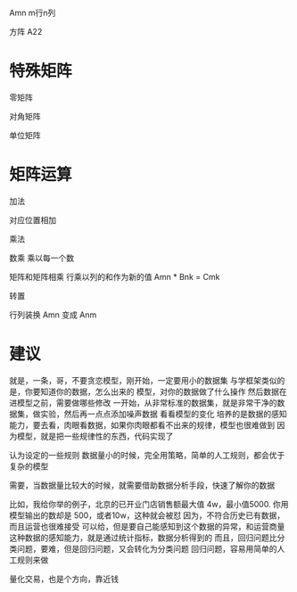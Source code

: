 

# 

Amn m行n列


方阵 A22


# 特殊矩阵

零矩阵

对角矩阵

单位矩阵


# 矩阵运算

加法

  对应位置相加
  
乘法







  数乘 乘以每一个数
  
  矩阵和矩阵相乘
  行乘以列的和作为新的值
  Amn * Bnk = Cmk  
  
转置

  行列装换  Amn 变成 Anm
  
  
  
  # 建议
  
  就是，一条，哥，不要贪恋模型，刚开始，一定要用小的数据集
  与学框架类似的是，你要知道你的数据，怎么出来的
  模型，对你的数据做了什么操作
  然后数据在进模型之前，需要做哪些修改
  一开始，从非常标准的数据集，就是非常干净的数据集，做实验，然后再一点点添加噪声数据
  看看模型的变化
  培养的是数据的感知能力，要去看，肉眼看数据，如果你肉眼都看不出来的规律，模型也很难做到
  因为模型，就是把一些规律性的东西，代码实现了
  
  认为设定的一些规则
  数据量小的时候，完全用策略，简单的人工规则，都会优于复杂的模型
  
  需要，当数据量比较大的时候，就需要借助数据分析手段，快速了解你的数据
  
  比如，我给你举的例子，北京的已开业门店销售额最大值 4w，最小值5000. 你用模型输出的数却是 500，或者10w，这种就会被怼
  因为，不符合历史已有数据，而且运营也很难接受
  可以给，但是要自己能感知到这个数据的异常，和运营商量
  这种数据的感知能力，就是通过统计指标，数据分析得到的
  而且，回归问题比分类问题，要难，但是回归问题，又会转化为分类问题
  回归问题，容易用简单的人工规则来做
  
  量化交易，也是个方向，靠近钱
  
  
  
